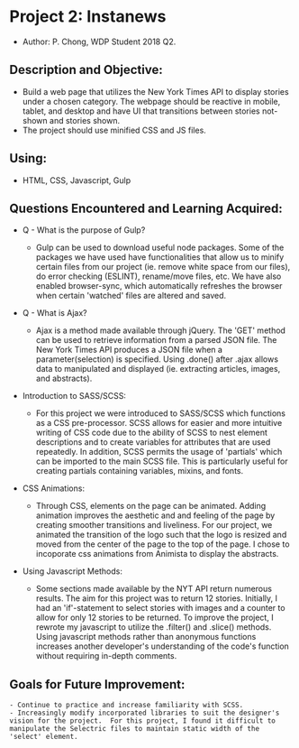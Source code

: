 # Project 2: Instanews 
* Author: P. Chong, WDP Student 2018 Q2.

## Description and Objective: 
- Build a web page that utilizes the New York Times API to display stories under a chosen category.  The webpage should be reactive in mobile, tablet, and desktop and have UI that transitions between stories not-shown and stories shown.  
- The project should use minified CSS and JS files.

## Using:
- HTML, CSS, Javascript, Gulp

## Questions Encountered and Learning Acquired:
* Q - What is the purpose of Gulp?
    - Gulp can be used to download useful node packages.  Some of the packages we have used have functionalities that allow us to minify certain files from our project (ie. remove white space from our files), do error checking (ESLINT), rename/move files, etc.  We have also enabled browser-sync, which automatically refreshes the browser when certain 'watched' files are altered and saved.

* Q - What is Ajax?
    - Ajax is a method made available through jQuery.  The 'GET' method can be used to retrieve information from a parsed JSON file.  The New York Times API produces a JSON file when a parameter(selection) is specified.  Using .done() after .ajax allows data to manipulated and displayed (ie. extracting articles, images, and abstracts).

* Introduction to SASS/SCSS:
    - For this project we were introduced to SASS/SCSS which functions as a CSS pre-processor.  SCSS allows for easier and more intuitive writing of CSS code due to the ability of SCSS to nest element descriptions and to create variables for attributes that are used repeatedly.  In addition, SCSS permits the usage of 'partials' which can be imported to the main SCSS file.  This is particularly useful for creating partials containing variables, mixins, and fonts.

* CSS Animations:
    - Through CSS, elements on the page can be animated.  Adding animation improves the aesthetic and and feeling of the page by creating smoother transitions and liveliness.  For our project, we animated the transition of the logo such that the logo is resized and moved from the center of the page to the top of the page.  I chose to incoporate css animations from Animista to display the abstracts.

* Using Javascript Methods:
    - Some sections made available by the NYT API return numerous results.  The aim for this project was to return 12 stories.  Initially, I had an 'if'-statement to select stories with images and a counter to allow for only 12 stories to be returned.  To improve the project, I rewrote my javascript to utilize the .filter() and .slice() methods.  Using javascript methods rather than anonymous functions increases another developer's understanding of the code's function without requiring in-depth comments.

## Goals for Future Improvement:
    - Continue to practice and increase familiarity with SCSS.
    - Increasingly modify incorporated libraries to suit the designer's vision for the project.  For this project, I found it difficult to manipulate the Selectric files to maintain static width of the 'select' element.
